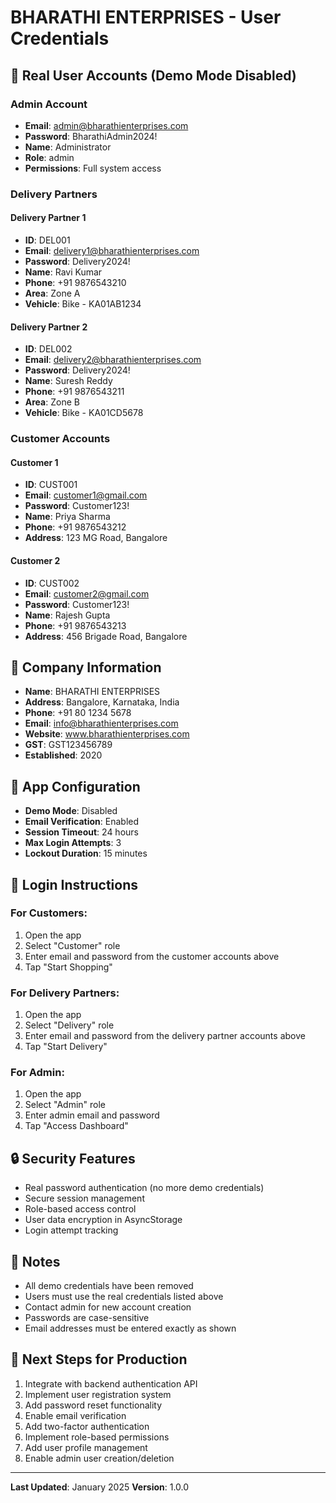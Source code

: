 # BHARATHI ENTERPRISES - User Credentials

## 🔐 Real User Accounts (Demo Mode Disabled)

### Admin Account
- **Email**: admin@bharathienterprises.com
- **Password**: BharathiAdmin2024!
- **Name**: Administrator
- **Role**: admin
- **Permissions**: Full system access

### Delivery Partners

#### Delivery Partner 1
- **ID**: DEL001
- **Email**: delivery1@bharathienterprises.com
- **Password**: Delivery2024!
- **Name**: Ravi Kumar
- **Phone**: +91 9876543210
- **Area**: Zone A
- **Vehicle**: Bike - KA01AB1234

#### Delivery Partner 2
- **ID**: DEL002
- **Email**: delivery2@bharathienterprises.com
- **Password**: Delivery2024!
- **Name**: Suresh Reddy
- **Phone**: +91 9876543211
- **Area**: Zone B
- **Vehicle**: Bike - KA01CD5678

### Customer Accounts

#### Customer 1
- **ID**: CUST001
- **Email**: customer1@gmail.com
- **Password**: Customer123!
- **Name**: Priya Sharma
- **Phone**: +91 9876543212
- **Address**: 123 MG Road, Bangalore

#### Customer 2
- **ID**: CUST002
- **Email**: customer2@gmail.com
- **Password**: Customer123!
- **Name**: Rajesh Gupta
- **Phone**: +91 9876543213
- **Address**: 456 Brigade Road, Bangalore

## 🏢 Company Information
- **Name**: BHARATHI ENTERPRISES
- **Address**: Bangalore, Karnataka, India
- **Phone**: +91 80 1234 5678
- **Email**: info@bharathienterprises.com
- **Website**: www.bharathienterprises.com
- **GST**: GST123456789
- **Established**: 2020

## 🔧 App Configuration
- **Demo Mode**: Disabled
- **Email Verification**: Enabled
- **Session Timeout**: 24 hours
- **Max Login Attempts**: 3
- **Lockout Duration**: 15 minutes

## 📱 Login Instructions

### For Customers:
1. Open the app
2. Select "Customer" role
3. Enter email and password from the customer accounts above
4. Tap "Start Shopping"

### For Delivery Partners:
1. Open the app
2. Select "Delivery" role
3. Enter email and password from the delivery partner accounts above
4. Tap "Start Delivery"

### For Admin:
1. Open the app
2. Select "Admin" role
3. Enter admin email and password
4. Tap "Access Dashboard"

## 🔒 Security Features
- Real password authentication (no more demo credentials)
- Secure session management
- Role-based access control
- User data encryption in AsyncStorage
- Login attempt tracking

## 📝 Notes
- All demo credentials have been removed
- Users must use the real credentials listed above
- Contact admin for new account creation
- Passwords are case-sensitive
- Email addresses must be entered exactly as shown

## 🚀 Next Steps for Production
1. Integrate with backend authentication API
2. Implement user registration system
3. Add password reset functionality
4. Enable email verification
5. Add two-factor authentication
6. Implement role-based permissions
7. Add user profile management
8. Enable admin user creation/deletion

---
**Last Updated**: January 2025
**Version**: 1.0.0 